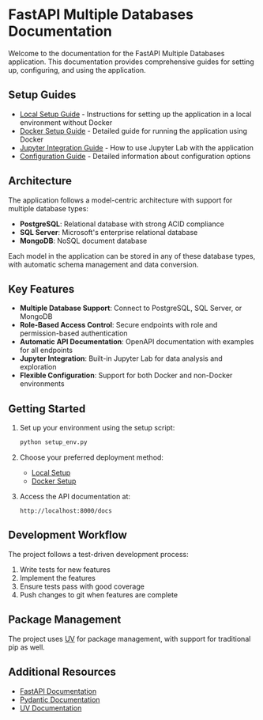 # FastAPI Multiple Databases Documentation

Welcome to the documentation for the FastAPI Multiple Databases application. This documentation provides comprehensive guides for setting up, configuring, and using the application.

## Setup Guides

- [Local Setup Guide](local_setup.md) - Instructions for setting up the application in a local environment without Docker
- [Docker Setup Guide](docker_setup.md) - Detailed guide for running the application using Docker
- [Jupyter Integration Guide](jupyter_integration.md) - How to use Jupyter Lab with the application
- [Configuration Guide](../CONFIGURATION.md) - Detailed information about configuration options

## Architecture

The application follows a model-centric architecture with support for multiple database types:

- **PostgreSQL**: Relational database with strong ACID compliance
- **SQL Server**: Microsoft's enterprise relational database
- **MongoDB**: NoSQL document database

Each model in the application can be stored in any of these database types, with automatic schema management and data conversion.

## Key Features

- **Multiple Database Support**: Connect to PostgreSQL, SQL Server, or MongoDB
- **Role-Based Access Control**: Secure endpoints with role and permission-based authentication
- **Automatic API Documentation**: OpenAPI documentation with examples for all endpoints
- **Jupyter Integration**: Built-in Jupyter Lab for data analysis and exploration
- **Flexible Configuration**: Support for both Docker and non-Docker environments

## Getting Started

1. Set up your environment using the setup script:
   ```bash
   python setup_env.py
   ```

2. Choose your preferred deployment method:
   - [Local Setup](local_setup.md)
   - [Docker Setup](docker_setup.md)

3. Access the API documentation at:
   ```
   http://localhost:8000/docs
   ```

## Development Workflow

The project follows a test-driven development process:

1. Write tests for new features
2. Implement the features
3. Ensure tests pass with good coverage
4. Push changes to git when features are complete

## Package Management

The project uses [UV](https://docs.astral.sh/uv/) for package management, with support for traditional pip as well.

## Additional Resources

- [FastAPI Documentation](https://fastapi.tiangolo.com/)
- [Pydantic Documentation](https://docs.pydantic.dev/)
- [UV Documentation](https://docs.astral.sh/uv/)
